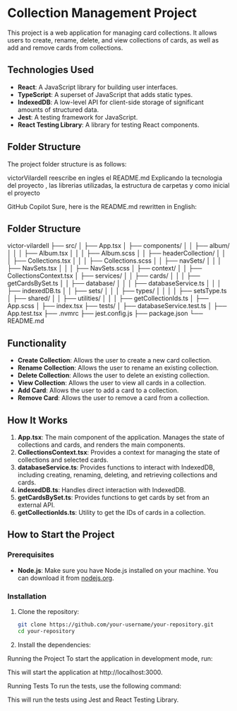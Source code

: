 # Collection Management Project

This project is a web application for managing card collections. It allows users to create, rename, delete, and view collections of cards, as well as add and remove cards from collections.

## Technologies Used

- **React**: A JavaScript library for building user interfaces.
- **TypeScript**: A superset of JavaScript that adds static types.
- **IndexedDB**: A low-level API for client-side storage of significant amounts of structured data.
- **Jest**: A testing framework for JavaScript.
- **React Testing Library**: A library for testing React components.

## Folder Structure

The project folder structure is as follows:

victorVilardell
reescribe en ingles el README.md Explicando la tecnologia del proyecto , las librerias utilizadas, la estructura de carpetas y como inicial el proyecto

GitHub Copilot
Sure, here is the README.md rewritten in English:

## Folder Structure

victor-vilardell ├── src/ │ ├── App.tsx │ ├── components/ │ │ ├── album/ │ │ │ ├── Album.tsx │ │ │ ├── Album.scss │ │ ├── headerCollection/ │ │ │ ├── Collections.tsx │ │ │ ├── Collections.scss │ │ ├── navSets/ │ │ │ ├── NavSets.tsx │ │ │ ├── NavSets.scss │ ├── context/ │ │ ├── CollectionsContext.tsx │ ├── services/ │ │ ├── cards/ │ │ │ ├── getCardsBySet.ts │ │ ├── database/ │ │ │ ├── databaseService.ts │ │ │ ├── indexedDB.ts │ │ ├── sets/ │ │ │ ├── types/ │ │ │ │ ├── setsType.ts │ ├── shared/ │ │ ├── utilities/ │ │ │ ├── getCollectionIds.ts │ ├── App.scss │ ├── index.tsx ├── tests/ │ ├── databaseService.test.ts │ ├── App.test.tsx ├── .nvmrc ├── jest.config.js ├── package.json └── README.md

## Functionality

- **Create Collection**: Allows the user to create a new card collection.
- **Rename Collection**: Allows the user to rename an existing collection.
- **Delete Collection**: Allows the user to delete an existing collection.
- **View Collection**: Allows the user to view all cards in a collection.
- **Add Card**: Allows the user to add a card to a collection.
- **Remove Card**: Allows the user to remove a card from a collection.

## How It Works

1. **App.tsx**: The main component of the application. Manages the state of collections and cards, and renders the main components.
2. **CollectionsContext.tsx**: Provides a context for managing the state of collections and selected cards.
3. **databaseService.ts**: Provides functions to interact with IndexedDB, including creating, renaming, deleting, and retrieving collections and cards.
4. **indexedDB.ts**: Handles direct interaction with IndexedDB.
5. **getCardsBySet.ts**: Provides functions to get cards by set from an external API.
6. **getCollectionIds.ts**: Utility to get the IDs of cards in a collection.

## How to Start the Project

### Prerequisites

- **Node.js**: Make sure you have Node.js installed on your machine. You can download it from [nodejs.org](https://nodejs.org/).

### Installation

1. Clone the repository:

   ```bash
   git clone https://github.com/your-username/your-repository.git
   cd your-repository
   ```

2. Install the dependencies:

Running the Project
To start the application in development mode, run:

This will start the application at http://localhost:3000.

Running Tests
To run the tests, use the following command:

This will run the tests using Jest and React Testing Library.
